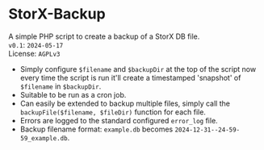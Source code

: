 # StorX-Backup
A simple PHP script to create a backup of a StorX DB file.  
`v0.1`: `2024-05-17`  
License: `AGPLv3`  

* Simply configure `$filename` and `$backupDir` at the top of the script now every time the script is run it'll create a timestamped 'snapshot' of `$filename` in `$backupDir`.  
* Suitable to be run as a cron job.
* Can easily be extended to backup multiple files, simply call the `backupFile($filename, $fileDir)` function for each file.  
* Errors are logged to the standard configured `error_log` file. 
* Backup filename format: `example.db` becomes `2024-12-31--24-59-59_example.db`.
